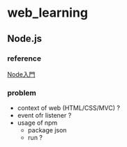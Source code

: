 # web_learning
## Node.js
### reference
[Node入門](https://www.nodebeginner.org/index-zh-tw.html)
### problem
* context of web (HTML/CSS/MVC) ?
* event ofr listener ?
* usage of npm
    - package json
    - run ?